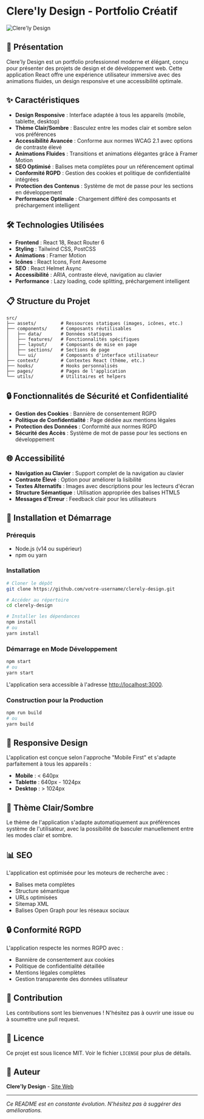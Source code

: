 # Clere'ly Design - Portfolio Créatif

![Clere'ly Design](public/og-image.jpg)

## 🚀 Présentation

Clere'ly Design est un portfolio professionnel moderne et élégant, conçu pour présenter des projets de design et de développement web. Cette application React offre une expérience utilisateur immersive avec des animations fluides, un design responsive et une accessibilité optimale.

## ✨ Caractéristiques

- **Design Responsive** : Interface adaptée à tous les appareils (mobile, tablette, desktop)
- **Thème Clair/Sombre** : Basculez entre les modes clair et sombre selon vos préférences
- **Accessibilité Avancée** : Conforme aux normes WCAG 2.1 avec options de contraste élevé
- **Animations Fluides** : Transitions et animations élégantes grâce à Framer Motion
- **SEO Optimisé** : Balises meta complètes pour un référencement optimal
- **Conformité RGPD** : Gestion des cookies et politique de confidentialité intégrées
- **Protection des Contenus** : Système de mot de passe pour les sections en développement
- **Performance Optimale** : Chargement différé des composants et préchargement intelligent

## 🛠️ Technologies Utilisées

- **Frontend** : React 18, React Router 6
- **Styling** : Tailwind CSS, PostCSS
- **Animations** : Framer Motion
- **Icônes** : React Icons, Font Awesome
- **SEO** : React Helmet Async
- **Accessibilité** : ARIA, contraste élevé, navigation au clavier
- **Performance** : Lazy loading, code splitting, préchargement intelligent

## 📋 Structure du Projet

```
src/
├── assets/         # Ressources statiques (images, icônes, etc.)
├── components/     # Composants réutilisables
│   ├── data/       # Données statiques
│   ├── features/   # Fonctionnalités spécifiques
│   ├── layout/     # Composants de mise en page
│   ├── sections/   # Sections de page
│   └── ui/         # Composants d'interface utilisateur
├── context/        # Contextes React (thème, etc.)
├── hooks/          # Hooks personnalisés
├── pages/          # Pages de l'application
└── utils/          # Utilitaires et helpers
```

## 🔒 Fonctionnalités de Sécurité et Confidentialité

- **Gestion des Cookies** : Bannière de consentement RGPD
- **Politique de Confidentialité** : Page dédiée aux mentions légales
- **Protection des Données** : Conformité aux normes RGPD
- **Sécurité des Accès** : Système de mot de passe pour les sections en développement

## 🌐 Accessibilité

- **Navigation au Clavier** : Support complet de la navigation au clavier
- **Contraste Élevé** : Option pour améliorer la lisibilité
- **Textes Alternatifs** : Images avec descriptions pour les lecteurs d'écran
- **Structure Sémantique** : Utilisation appropriée des balises HTML5
- **Messages d'Erreur** : Feedback clair pour les utilisateurs

## 🚀 Installation et Démarrage

### Prérequis

- Node.js (v14 ou supérieur)
- npm ou yarn

### Installation

```bash
# Cloner le dépôt
git clone https://github.com/votre-username/clerely-design.git

# Accéder au répertoire
cd clerely-design

# Installer les dépendances
npm install
# ou
yarn install
```

### Démarrage en Mode Développement

```bash
npm start
# ou
yarn start
```

L'application sera accessible à l'adresse [http://localhost:3000](http://localhost:3000).

### Construction pour la Production

```bash
npm run build
# ou
yarn build
```

## 📱 Responsive Design

L'application est conçue selon l'approche "Mobile First" et s'adapte parfaitement à tous les appareils :

- **Mobile** : < 640px
- **Tablette** : 640px - 1024px
- **Desktop** : > 1024px

## 🔄 Thème Clair/Sombre

Le thème de l'application s'adapte automatiquement aux préférences système de l'utilisateur, avec la possibilité de basculer manuellement entre les modes clair et sombre.

## 📊 SEO

L'application est optimisée pour les moteurs de recherche avec :

- Balises meta complètes
- Structure sémantique
- URLs optimisées
- Sitemap XML
- Balises Open Graph pour les réseaux sociaux

## 🔒 Conformité RGPD

L'application respecte les normes RGPD avec :

- Bannière de consentement aux cookies
- Politique de confidentialité détaillée
- Mentions légales complètes
- Gestion transparente des données utilisateur

## 🤝 Contribution

Les contributions sont les bienvenues ! N'hésitez pas à ouvrir une issue ou à soumettre une pull request.

## 📄 Licence

Ce projet est sous licence MIT. Voir le fichier `LICENSE` pour plus de détails.

## 👤 Auteur

**Clere'ly Design** - [Site Web](https://clerely-design.fr)

---

*Ce README est en constante évolution. N'hésitez pas à suggérer des améliorations.* 